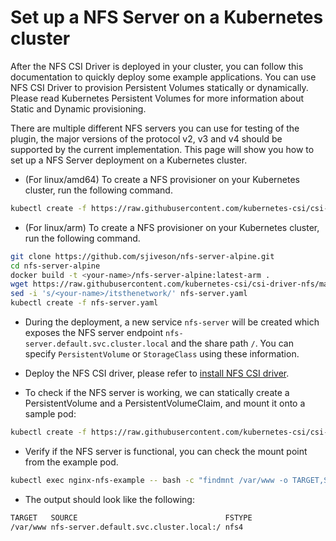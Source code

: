# Set up a NFS Server on a Kubernetes cluster

After the NFS CSI Driver is deployed in your cluster, you can follow this documentation to quickly deploy some example applications. You can use NFS CSI Driver to provision Persistent Volumes statically or dynamically. Please read Kubernetes Persistent Volumes for more information about Static and Dynamic provisioning.

There are multiple different NFS servers you can use for testing of 
the plugin, the major versions of the protocol v2, v3 and v4 should be supported
by the current implementation. This page will show you how to set up a NFS Server deployment on a Kubernetes cluster.

- (For linux/amd64) To create a NFS provisioner on your Kubernetes cluster, run the following command.

```bash
kubectl create -f https://raw.githubusercontent.com/kubernetes-csi/csi-driver-nfs/master/deploy/example/nfs-provisioner/nfs-server.yaml
```

- (For linux/arm) To create a NFS provisioner on your Kubernetes cluster, run the following command.

```bash
git clone https://github.com/sjiveson/nfs-server-alpine.git
cd nfs-server-alpine
docker build -t <your-name>/nfs-server-alpine:latest-arm .
wget https://raw.githubusercontent.com/kubernetes-csi/csi-driver-nfs/master/deploy/example/nfs-provisioner/nfs-server.yaml
sed -i 's/<your-name>/itsthenetwork/' nfs-server.yaml
kubectl create -f nfs-server.yaml
```

- During the deployment, a new service `nfs-server` will be created which exposes the NFS server endpoint `nfs-server.default.svc.cluster.local` and the share path `/`. You can specify `PersistentVolume` or `StorageClass` using these information.

- Deploy the NFS CSI driver, please refer to [install NFS CSI driver](../../../docs/install-nfs-csi-driver.md).

- To check if the NFS server is working, we can statically create a PersistentVolume and a PersistentVolumeClaim, and mount it onto a sample pod:

```bash
kubectl create -f https://raw.githubusercontent.com/kubernetes-csi/csi-driver-nfs/master/deploy/example/nfs-provisioner/nginx-pod.yaml
```

 - Verify if the NFS server is functional, you can check the mount point from the example pod.

 ```bash
kubectl exec nginx-nfs-example -- bash -c "findmnt /var/www -o TARGET,SOURCE,FSTYPE"
```

 - The output should look like the following:

 ```bash
TARGET   SOURCE                                 FSTYPE
/var/www nfs-server.default.svc.cluster.local:/ nfs4
```
